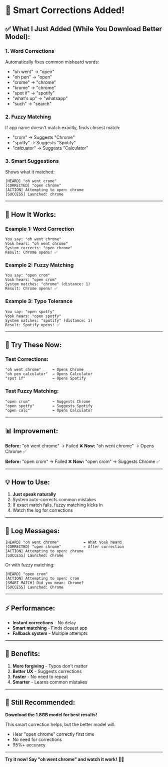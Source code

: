 # 🧠 Smart Corrections Added!

## ✅ What I Just Added (While You Download Better Model):

### **1. Word Corrections**
Automatically fixes common misheard words:
- "oh went" → "open"
- "oh pen" → "open"
- "crome" → "chrome"
- "krome" → "chrome"
- "spot if" → "spotify"
- "what's up" → "whatsapp"
- "such" → "search"

### **2. Fuzzy Matching**
If app name doesn't match exactly, finds closest match:
- "crom" → Suggests "Chrome"
- "spotfy" → Suggests "Spotify"
- "calcuator" → Suggests "Calculator"

### **3. Smart Suggestions**
Shows what it matched:
```
[HEARD] "oh went crome"
[CORRECTED] "open chrome"
[ACTION] Attempting to open: chrome
[SUCCESS] Launched: chrome
```

---

## 🎯 How It Works:

### **Example 1: Word Correction**
```
You say: "oh went chrome"
Vosk hears: "oh went chrome"
System corrects: "open chrome"
Result: Chrome opens! ✅
```

### **Example 2: Fuzzy Matching**
```
You say: "open crom"
Vosk hears: "open crom"
System matches: "chrome" (distance: 1)
Result: Chrome opens! ✅
```

### **Example 3: Typo Tolerance**
```
You say: "open spotfy"
Vosk hears: "open spotfy"
System matches: "spotify" (distance: 1)
Result: Spotify opens! ✅
```

---

## 🚀 Try These Now:

### **Test Corrections:**
```
"oh went chrome"     → Opens Chrome
"oh pen calculator"  → Opens Calculator
"spot if"            → Opens Spotify
```

### **Test Fuzzy Matching:**
```
"open crom"          → Suggests Chrome
"open spotfy"        → Suggests Spotify
"open calc"          → Opens Calculator
```

---

## 📊 Improvement:

**Before:** "oh went chrome" → Failed ❌
**Now:** "oh went chrome" → Opens Chrome ✅

**Before:** "open crom" → Failed ❌
**Now:** "open crom" → Suggests Chrome ✅

---

## 💡 How to Use:

1. **Just speak naturally**
2. System auto-corrects common mistakes
3. If exact match fails, fuzzy matching kicks in
4. Watch the log for corrections

---

## 🎯 Log Messages:

```
[HEARD] "oh went chrome"           ← What Vosk heard
[CORRECTED] "open chrome"          ← After correction
[ACTION] Attempting to open: chrome
[SUCCESS] Launched: chrome
```

Or with fuzzy matching:
```
[HEARD] "open crom"
[ACTION] Attempting to open: crom
[SMART MATCH] Did you mean: Chrome?
[SUCCESS] Launched: Chrome
```

---

## ⚡ Performance:

- **Instant corrections** - No delay
- **Smart matching** - Finds closest app
- **Fallback system** - Multiple attempts

---

## 🎉 Benefits:

1. **More forgiving** - Typos don't matter
2. **Better UX** - Suggests corrections
3. **Faster** - No need to repeat
4. **Smarter** - Learns common mistakes

---

## 📝 Still Recommended:

**Download the 1.8GB model for best results!**

This smart correction helps, but the better model will:
- Hear "open chrome" correctly first time
- No need for corrections
- 95%+ accuracy

---

**Try it now! Say "oh went chrome" and watch it work!** 🎤✨

